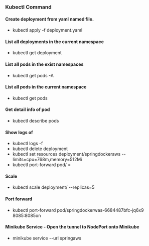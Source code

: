 ### Kubectl Command
#### Create deployment from yaml named file.
* kubectl apply -f deployment.yaml
#### List all deployments in the current namespace
* kubectl get deployment
#### List all pods in the exist namespaces
* kubectl get pods -A
#### List all pods in the current namespace
* kubectl get pods
#### Get detail info of pod
* kubectl describe pods <pods-name>
#### Show logs of <container-name>
* kubectl logs -f <container-name>
* kubectl delete deployment <deployment-name>
* kubectl set resources deployment/springdockeraws --limits=cpu=768m,memory=512Mi
* kubectl port-forward pod/<container-name> <local-port>=<expose-port>
#### Scale 
* kubectl scale deployment/<deploymentname> --replicas=5
#### Port forward
* kubectl port-forward pod/springdockerwas-6684487bfc-jq6x9 8085:8085on
#### Minikube Service - Open the tunnel to NodePort onto Minikube
* minikube service --url springaws
